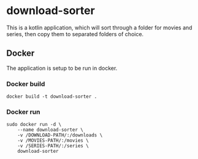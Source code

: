 # download-sorter
This is a kotlin application, which will sort through a folder for movies and series, then copy them to separated folders of choice.

## Docker
The application is setup to be run in docker.
### Docker build 
`docker build -t download-sorter . `

### Docker run
```
sudo docker run -d \
    --name download-sorter \
    -v /DOWNLOAD-PATH/:/downloads \
    -v /MOVIES-PATH/:/movies \
    -v /SERIES-PATH/:/series \
    download-sorter
```
